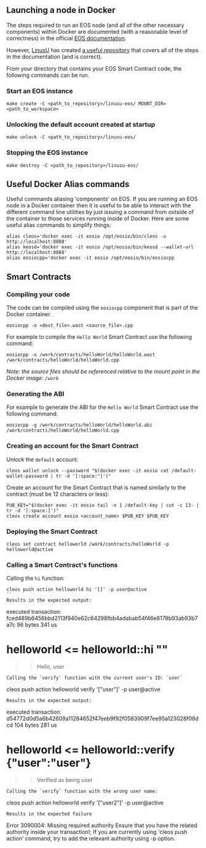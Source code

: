 # 

## Launching a node in Docker
The steps required to run an EOS node (and all of the other necessary components) within Docker are documented (with a reasonable level of correctness) in the official [EOS documentation](https://developers.eos.io/eosio-nodeos/docs/docker-quickstart).

However, [LinusU](https://github.com/LinusU) has created [a useful repository](https://github.com/LinusU/linusu-eos) that covers all of the steps in the documentation (and is correct).

From your directory that contains your EOS Smart Contract code, the following commands can be run.

### Start an EOS instance
```
make create -C <path_to_repository>/linusu-eos/ MOUNT_DIR=<path_to_workspace>
```

### Unlocking the default account created at startup
```
make unlock -C <path_to_repository>/linusu-eos/
```

### Stopping the EOS instance
```
make destroy -C <path_to_repository>/linusu-eos/
```

## Useful Docker Alias commands
Useful commands aliasing 'components' on EOS.
If you are running an EOS node in a Docker container then it is useful to be able to interact with the different command line utilities by just issuing a command from outside of the container to those services running inside of Docker. 
Here are some useful alias commands to simplify things: 

```
alias cleos='docker exec -it eosio /opt/eosio/bin/cleos -u http://localhost:8888'
alias keosd='docker exec -it eosio /opt/eosio/bin/keosd --wallet-url http://localhost:8888'
alias eosiocpp='docker exec -it eosio /opt/eosio/bin/eosiocpp
```

## Smart Contracts
### Compiling your code
The code can be compiled using the `eosiocpp` component that is part of the Docker container.
```
eosiocpp -o <dest_file>.wast <source_file>.cpp
```
For example to compile the `Hello World` Smart Contract use the following command:
```
eosiocpp -o /work/contracts/helloWorld/helloWorld.wast /work/contracts/helloWorld/helloWorld.cpp
```
*Note: the source files should be referenced relative to the mount point in the Docker image: `/work`*

### Generating the ABI
For example to generate the ABI for the `Hello World` Smart Contract use the following command:
```
eosiocpp -g /work/contracts/helloWorld/helloWorld.abi /work/contracts/helloWorld/helloWorld.cpp
```

### Creating an account for the Smart Contract

Unlock the `default` account:
```
cleos wallet unlock --password "$(docker exec -it eosio cat /default-wallet-password | tr -d '[:space:"]')"
```
Create an account for the Smart Contract that is named similarly to the contract (must be 12 characters or less):
```
PUB_KEY="$(docker exec -it eosio tail -n 1 /default-key | cut -c 13- | tr -d '[:space:]')"
cleos create account eosio <account_name> $PUB_KEY $PUB_KEY
```

### Deploying the Smart Contract

```
cleos set contract helloworld /work/contracts/helloWorld -p helloworld@active
```

### Calling a Smart Contract's functions
Calling the `hi` function:
```
cleos push action helloworld hi '[]' -p user@active
``
Results in the expected output:
```
executed transaction: fced489b6456bbd2113f940e62c64298fbb4adabab54f46e8178b93ab93b7a7c  96 bytes  341 us
#    helloworld <= helloworld::hi               ""
>> Hello, user
```
Calling the `verify` function with the current user's ID: `user`
```
cleos push action helloworld verify '["user"]' -p user@active
```
Results in the expected output:
```
executed transaction: d54772d0d5a6b42609a11284652f47eeb9f92f0583909f7ee95a123028f08dcd  104 bytes  281 us
#    helloworld <= helloworld::verify           {"user":"user"}
>> Verified as being user
```
Calling the `verify` function with the wrong user name:
```
cleos push action helloworld verify '["user2"]' -p user@active
```
Results in the expected failure
```
Error 3090004: Missing required authority
Ensure that you have the related authority inside your transaction!;
If you are currently using 'cleos push action' command, try to add the relevant authority using -p option.
```